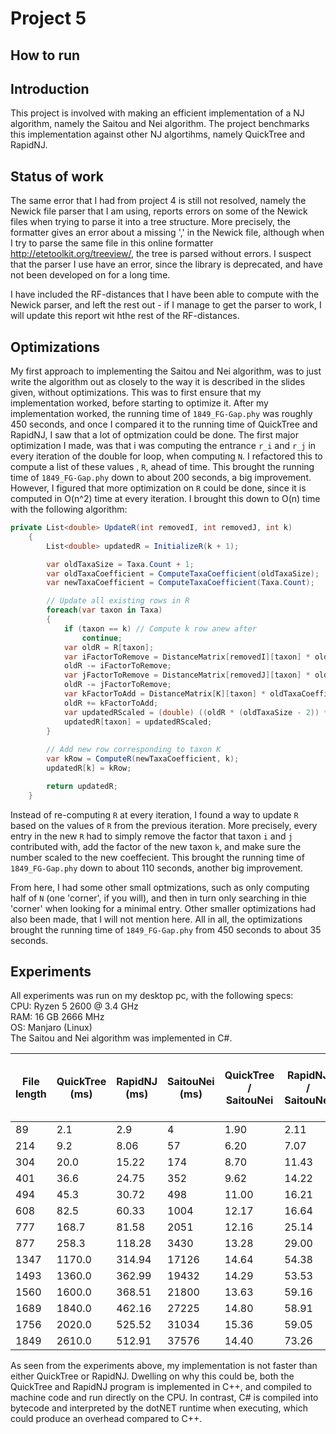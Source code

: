 # Project 5

## How to run

## Introduction
This project is involved with making an efficient implementation of a NJ algorithm, namely the Saitou and Nei algorithm. The project benchmarks this implementation against other NJ algortihms, namely QuickTree and RapidNJ.

## Status of work
The same error that I had from project 4 is still not resolved, namely the Newick file parser that I am using, reports errors on some of the Newick files when trying to parse it into a tree structure. More precisely, the formatter gives an error about a missing ',' in the Newick file, although when I try to parse the same file in this online formatter http://etetoolkit.org/treeview/, the tree is parsed without errors. I suspect that the parser I use have an error, since the library is deprecated, and have not been developed on for a long time.

I have included the RF-distances that I have been able to compute with the Newick parser, and left the rest out - if I manage to get the parser to work, I will update this report wit hthe rest of the RF-distances.

## Optimizations
My first approach to implementing the Saitou and Nei algorithm, was to just write the algorithm out as closely to the way it is described in the slides given, without optimizations. This was to first ensure that my implementation worked, before starting to optimize it. After my implementation worked, the running time of `1849_FG-Gap.phy` was roughly 450 seconds, and once I compared it to the running time of QuickTree and RapidNJ, I saw that a lot of optmization could be done. The first major optimization I made, was that i was computing the entrance `r_i` and `r_j` in every iteration of the double for loop, when computing `N`. I refactored this to compute a list of these values , `R`, ahead of time. This brought the running time of `1849_FG-Gap.phy` down to about 200 seconds, a big improvement. However, I figured that more optimization on `R` could be done, since it is computed in O(n^2) time at every iteration. I brought this down to O(n) time with the following algorithm:

```c#
private List<double> UpdateR(int removedI, int removedJ, int k)
    {
        List<double> updatedR = InitializeR(k + 1);

        var oldTaxaSize = Taxa.Count + 1;
        var oldTaxaCoefficient = ComputeTaxaCoefficient(oldTaxaSize);
        var newTaxaCoefficient = ComputeTaxaCoefficient(Taxa.Count);

        // Update all existing rows in R
        foreach(var taxon in Taxa)
        {
            if (taxon == k) // Compute k row anew after
                continue;
            var oldR = R[taxon];
            var iFactorToRemove = DistanceMatrix[removedI][taxon] * oldTaxaCoefficient;
            oldR -= iFactorToRemove;
            var jFactorToRemove = DistanceMatrix[removedJ][taxon] * oldTaxaCoefficient;
            oldR -= jFactorToRemove;
            var kFactorToAdd = DistanceMatrix[K][taxon] * oldTaxaCoefficient;
            oldR += kFactorToAdd;
            var updatedRScaled = (double) ((oldR * (oldTaxaSize - 2)) * newTaxaCoefficient);
            updatedR[taxon] = updatedRScaled;
        }
        
        // Add new row corresponding to taxon K
        var kRow = ComputeR(newTaxaCoefficient, k);
        updatedR[k] = kRow;

        return updatedR;
    }
```

Instead of re-computing `R` at every iteration, I found a way to update `R` based on the values of `R` from the previous iteration. More precisely, every entry in the new `R` had to simply remove the factor that taxon `i` and `j` contributed with, add the factor of the new taxon `k`, and make sure the number scaled to the new coeffecient. This brought the running time of `1849_FG-Gap.phy` down to about 110 seconds, another big improvement.

From here, I had some other small optmizations, such as only computing half of `N` (one 'corner', if you will), and then in turn only searching in thie 'corner' when looking for a minimal entry. Other smaller optimizations had also been made, that I will not mention here. All in all, the optimizations brought the running time of `1849_FG-Gap.phy` from 450 seconds to about 35 seconds.

## Experiments
All experiments was run on my desktop pc, with the following specs:\
CPU: Ryzen 5 2600 @ 3.4 GHz\
RAM: 16 GB 2666 MHz\
OS: Manjaro (Linux)\
The Saitou and Nei algorithm was implemented in C#.

|File length|QuickTree (ms) |RapidNJ (ms)|SaitouNei (ms)|QuickTree / SaitouNei|RapidNJ / SaitouNei|QuickTree - RapidNJ RF Distance|RapidNJ - SaitouNei RF Distance|QuickTree - SaitouNei RF Distance|
|----|------|------|-----|-----|---|---|---|---|
|  89|   2.1|   2.9|    4| 1.90|2.11| - | - | 16|
| 214|   9.2|  8.06|   57| 6.20|7.07| - | - | 18|
| 304|  20.0| 15.22|  174| 8.70|11.43| - | - | 22|
| 401|  36.6| 24.75|  352| 9.62|14.22| - | - | 34|
| 494|  45.3| 30.72|  498|11.00|16.21| - | - |260|
| 608|  82.5| 60.33| 1004|12.17|16.64| - | - | 14|
| 777| 168.7| 81.58| 2051|12.16|25.14| - | - |242|
| 877| 258.3|118.28| 3430|13.28|29.00| - | - | 24|
|1347|1170.0|314.94|17126|14.64|54.38| - | - |  2|
|1493|1360.0|362.99|19432|14.29|53.53| - | - | 30|
|1560|1600.0|368.51|21800|13.63|59.16| - | - | 88|
|1689|1840.0|462.16|27225|14.80|58.91| - | - | 42|
|1756|2020.0|525.52|31034|15.36|59.05| - | - | 40|
|1849|2610.0|512.91|37576|14.40|73.26| - | - |116|

As seen from the experiments above, my implementation is not faster than either QuickTree or RapidNJ. Dwelling on why this could be, both the QuickTree and RapidNJ program is implemented in C++, and compiled to machine code and run directly on the CPU. In contrast, C# is compiled into bytecode and interpreted by the dotNET runtime when executing, which could produce an overhead compared to C++.